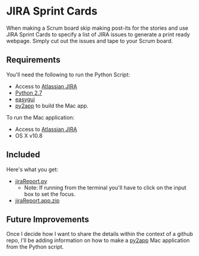 # JIRA Sprint Cards
When making a Scrum board skip making post-its for the stories and use JIRA Sprint Cards to specify a list of JIRA issues to generate a print ready webpage. Simply cut out the issues and tape to your Scrum board.

## Requirements
You'll need the following to run the Python Script:
* Access to [Atlassian JIRA](https://www.atlassian.com/software/jira)
* [Python 2.7](http://www.python.org/download/releases/2.7/)
* [easygui](http://easygui.sourceforge.net/)
* [py2app](http://pythonhosted.org/py2app/install.html) to build the Mac app.

To run the Mac application:
* Access to [Atlassian JIRA](https://www.atlassian.com/software/jira)
* OS X v10.8

## Included
Here's what you get:
* [jiraReport.py](https://github.com/jyoakum/JIRA-Sprint-Cards/blob/master/src/jiraReport.py)
  * Note: If running from the terminal you'll have to click on the input box to set the focus.
* [jiraReport.app.zip](https://github.com/jyoakum/JIRA-Sprint-Cards/releases/download/v1.0-alpha/jiraReport.app.zip)

## Future Improvements
Once I decide how I want to share the details within the context of a github repo, I'll be adding information on how to make a [py2app](http://pythonhosted.org/py2app/) Mac application from the Python script.
